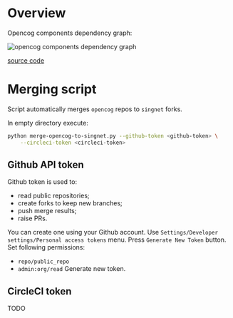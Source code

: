 # Overview

Opencog components dependency graph:

![opencog components dependency graph](https://www.plantuml.com/plantuml/svg/XPDBJiCm48RtFeKlODWZ5fNW0EmHYqaok5Ry2FO4LKBSdQcTjkC8H3Qsltav_vyS2a6cDNYbo957_GBZ31QBDlefXIL5ZAIV7TWCGQdnYjAup5QSNpLX8JC1GK4g-ar3gUX2H6v6ZoUrj4bwIkECMNyfpOzic1QCOxBtsse6xjFwRkGC_gogGxhqDlQl_2KLufJIbLpWltURyBChvBFw5g_CQ2Nd1Gcfe1G5A8N2cg1WQyPEOh3E32wrINpWVHylfhRT4if-ni1tEmR8ipIoNLWGZv1ZrnTFX3c2DvIIv-vTq1vP93DaDx6PVSX3j2jxR6fB5ot7LVrozACndOtoKv71iv3DIW6RawAy1cyQrxKogUgDDbrs7k_ohpiv-9hxq3BloeVNxpa57Q2mHhzNxUZPrPviLkxWPbzFRnPABRffsrfPyr8TC4xya_y0)

[source code](https://www.planttext.com/?text=XPDBJiCm48RtFeKlODWZ5fNW0EmHYqaok5Ry2FO4LKBSdQcTjkC8H3Qsltav_vyS2a6cDNYbo957_GBZ31QBDlefXIL5ZAIV7TWCGQdnYjAup5QSNpLX8JC1GK4g-ar3gUX2H6v6ZoUrj4bwIkECMNyfpOzic1QCOxBtsse6xjFwRkGC_gogGxhqDlQl_2KLufJIbLpWltURyBChvBFw5g_CQ2Nd1Gcfe1G5A8N2cg1WQyPEOh3E32wrINpWVHylfhRT4if-ni1tEmR8ipIoNLWGZv1ZrnTFX3c2DvIIv-vTq1vP93DaDx6PVSX3j2jxR6fB5ot7LVrozACndOtoKv71iv3DIW6RawAy1cyQrxKogUgDDbrs7k_ohpiv-9hxq3BloeVNxpa57Q2mHhzNxUZPrPviLkxWPbzFRnPABRffsrfPyr8TC4xya_y0)

# Merging script

Script automatically merges `opencog` repos to `singnet` forks.

In empty directory execute:
```sh
python merge-opencog-to-singnet.py --github-token <github-token> \
	--circleci-token <circleci-token>
```

## Github API token

Github token is used to:
- read public repositories;
- create forks to keep new branches;
- push merge results;
- raise PRs.

You can create one using your Github account.
Use `Settings/Developer settings/Personal access tokens` menu.
Press `Generate New Token` button.
Set following permissions:
- `repo/public_repo`
- `admin:org/read`
Generate new token.

## CircleCI token

TODO
